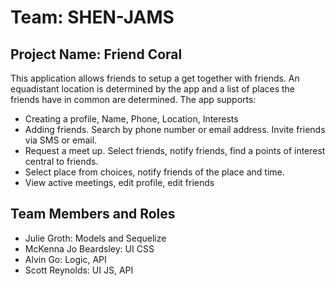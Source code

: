 # Team: SHEN-JAMS
## Project Name: Friend Coral

This application allows friends to setup a get together with friends. An equadistant location is determined by the app and a list of places the friends have in common are determined. The app supports:

- Creating a profile, Name, Phone, Location, Interests
- Adding friends. Search by phone number or email address. Invite friends via SMS or email.
- Request a meet up. Select friends, notify friends, find a points of interest central to friends.
- Select place from choices, notify friends of the place and time.
- View active meetings, edit profile, edit friends

## Team Members and Roles

- Julie Groth: Models and Sequelize
- McKenna Jo Beardsley: UI CSS
- Alvin Go: Logic, API
- Scott Reynolds: UI JS, API

